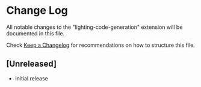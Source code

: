 # Change Log

All notable changes to the "lighting-code-generation" extension will be documented in this file.

Check [Keep a Changelog](http://keepachangelog.com/) for recommendations on how to structure this file.

## [Unreleased]

- Initial release